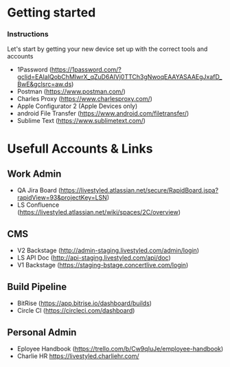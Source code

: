 # Getting started

### Instructions
Let's start by getting your new device set up with the correct tools and accounts

- 1Password (https://1password.com/?gclid=EAIaIQobChMIwrX_qZuD6AIVj0TTCh3gNwoqEAAYASAAEgJxafD_BwE&gclsrc=aw.ds)
- Postman (https://www.postman.com/)
- Charles Proxy (https://www.charlesproxy.com/)
- Apple Configurator 2 (Apple Devices only)
- android File Transfer (https://www.android.com/filetransfer/)
- Sublime Text (https://www.sublimetext.com/)

# Usefull Accounts & Links 

## Work Admin 
- QA Jira Board (https://livestyled.atlassian.net/secure/RapidBoard.jspa?rapidView=93&projectKey=LSN)
- LS Confluence (https://livestyled.atlassian.net/wiki/spaces/2C/overview)


## CMS 
- V2 Backstage (http://admin-staging.livestyled.com/admin/login)
- LS API Doc (http://api-staging.livestyled.com/api/doc)
- V1 Backstage (https://staging-bstage.concertlive.com/login)

## Build Pipeline
- BitRise (https://app.bitrise.io/dashboard/builds)
- Circle CI (https://circleci.com/dashboard)



## Personal Admin 
- Eployee Handbook (https://trello.com/b/Cw9qIuJe/employee-handbook)
- Charlie HR https://livestyled.charliehr.com/

